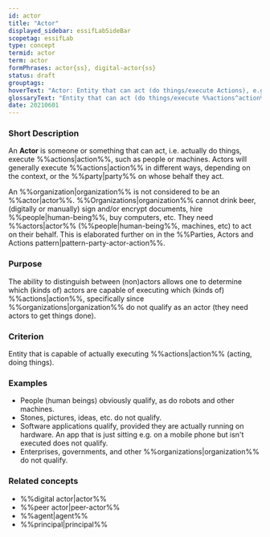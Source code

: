 ```yaml
---
id: actor
title: "Actor"
displayed_sidebar: essifLabSideBar
scopetag: essifLab
type: concept
termid: actor
term: actor
formPhrases: actor{ss}, digital-actor{ss}
status: draft
grouptags:
hoverText: "Actor: Entity that can act (do things/execute Actions), e.g. people, machines, but not Organizations."
glossaryText: "Entity that can act (do things/execute %%actions^action%%), e.g. people, machines, but not %%organizations^organization%%."
date: 20210601
---
```

### Short Description
An **Actor** is someone or something that can act, i.e. actually do things, execute %%actions|action%%, such as people or machines. Actors will generally execute %%actions|action%% in different ways, depending on the context, or the %%party|party%% on whose behalf they act.

An %%organization|organization%% is not considered to be an %%actor|actor%%. %%Organizations|organization%% cannot drink beer, (digitally or manually) sign and/or encrypt documents, hire %%people|human-being%%, buy computers, etc. They need %%actors|actor%% (%%people|human-being%%, machines, etc) to act on their behalf. This is elaborated further on in the %%Parties, Actors and Actions pattern|pattern-party-actor-action%%.

### Purpose
The ability to distinguish between (non)actors allows one to determine which (kinds of) actors are capable of executing which (kinds of) %%actions|action%%, specifically since %%organizations|organization%% do not qualify as an actor (they need actors to get things done).

### Criterion
Entity that is capable of actually executing %%actions|action%% (acting, doing things).

### Examples

- People (human beings) obviously qualify, as do robots and other machines.
- Stones, pictures, ideas, etc. do not qualify.
- Software applications qualify, provided they are actually running on hardware. An app that is just sitting e.g. on a mobile phone but isn't executed does not qualify.
- Enterprises, governments, and other %%organizations|organization%% do not qualify.

### Related concepts
- %%digital actor|actor%%
- %%peer actor|peer-actor%%
- %%agent|agent%%
- %%principal|principal%%
